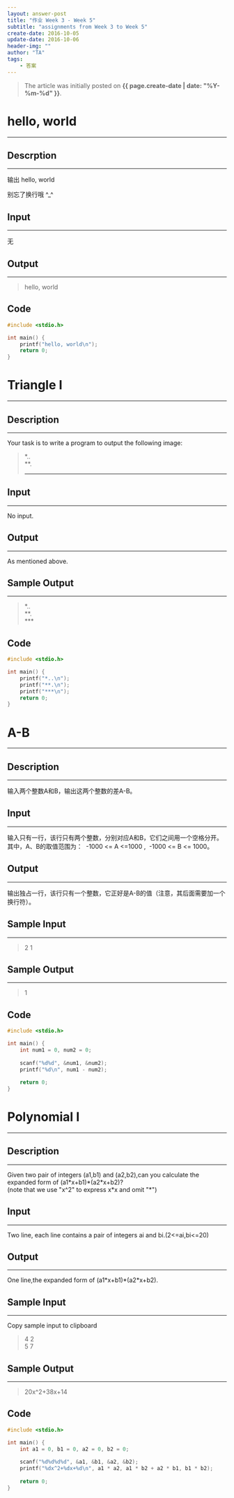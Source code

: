 ```yaml
---
layout: answer-post
title: "作业 Week 3 - Week 5"
subtitle: "assignments from Week 3 to Week 5"
create-date: 2016-10-05
update-date: 2016-10-06
header-img: ""
author: "TA"
tags:
    - 答案
---
```


> The article was initially posted on **{{ page.create-date | date: "%Y-%m-%d" }}**.


# hello, world

---

## Descrption

---

输出 hello, world


别忘了换行哦 ^_^

## Input

---

无

## Output

---

> hello, world

## Code

~~~ cpp
#include <stdio.h>

int main() {
    printf("hello, world\n");
    return 0;
}

~~~

# Triangle I

---

## Description

---

Your task is to write a program to output the following image:

> *..  
> **.  
> ***

## Input

---

No input.

## Output

---

As mentioned above.

## Sample Output

---

> *..  
> **.  
> \*\*\*

## Code

~~~ cpp
#include <stdio.h>

int main() {
    printf("*..\n");
    printf("**.\n");
    printf("***\n");
    return 0;
}

~~~

# A-B

---

## Description

---

输入两个整数A和B，输出这两个整数的差A-B。

## Input

---

输入只有一行，该行只有两个整数，分别对应A和B，它们之间用一个空格分开。其中，A、B的取值范围为：  -1000 <= A <=1000 ,  -1000 <= B <= 1000。

## Output

---

输出独占一行，该行只有一个整数，它正好是A-B的值（注意，其后面需要加一个换行符）。

## Sample Input

---

> 2 1

## Sample Output

---

> 1

## Code

~~~ cpp
#include <stdio.h>

int main() {
    int num1 = 0, num2 = 0;
    
    scanf("%d%d", &num1, &num2);
    printf("%d\n", num1 - num2);
    
    return 0;
}

~~~

# Polynomial I

---

## Description

---

Given two pair of integers (a1,b1) and (a2,b2),can you calculate the expanded form of (a1\*x+b1)\*(a2\*x+b2)?  
(note that we use "x^2" to express x\*x and omit "*")

## Input

---

Two line, each line contains a pair of integers ai and bi.(2<=ai,bi<=20)

## Output

---

One line,the expanded form of (a1\*x+b1)\*(a2\*x+b2).

## Sample Input

---

Copy sample input to clipboard

> 4 2  
> 5 7

## Sample Output

---

> 20x^2+38x+14

## Code

~~~ cpp
#include <stdio.h>

int main() {
    int a1 = 0, b1 = 0, a2 = 0, b2 = 0;
    
    scanf("%d%d%d%d", &a1, &b1, &a2, &b2);
    printf("%dx^2+%dx+%d\n", a1 * a2, a1 * b2 + a2 * b1, b1 * b2);
    
    return 0;
}

~~~
